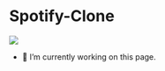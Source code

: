 # Spotify-Clone
![](https://miro.medium.com/v2/resize:fit:1400/1*LFD_2Rwpk_UyF1L1xotf9g.png)


- 🔭 I’m currently working on this page. 
